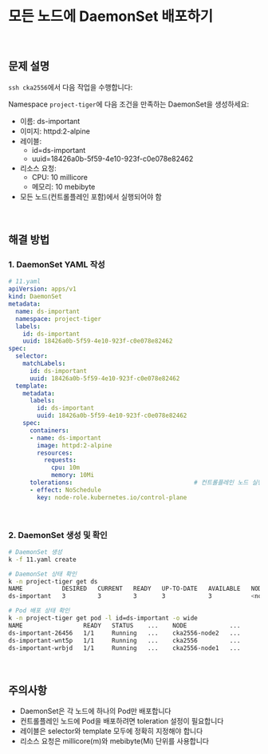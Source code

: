 # 모든 노드에 DaemonSet 배포하기

<br/>

## 문제 설명
`ssh cka2556`에서 다음 작업을 수행합니다:

Namespace `project-tiger`에 다음 조건을 만족하는 DaemonSet을 생성하세요:
- 이름: ds-important
- 이미지: httpd:2-alpine
- 레이블: 
  - id=ds-important
  - uuid=18426a0b-5f59-4e10-923f-c0e078e82462
- 리소스 요청:
  - CPU: 10 millicore
  - 메모리: 10 mebibyte
- 모든 노드(컨트롤플레인 포함)에서 실행되어야 함

<br/>

## 해결 방법

### 1. DaemonSet YAML 작성
```yaml
# 11.yaml
apiVersion: apps/v1
kind: DaemonSet
metadata:
  name: ds-important
  namespace: project-tiger
  labels:
    id: ds-important
    uuid: 18426a0b-5f59-4e10-923f-c0e078e82462
spec:
  selector:
    matchLabels:
      id: ds-important
      uuid: 18426a0b-5f59-4e10-923f-c0e078e82462
  template:
    metadata:
      labels:
        id: ds-important
        uuid: 18426a0b-5f59-4e10-923f-c0e078e82462
    spec:
      containers:
      - name: ds-important
        image: httpd:2-alpine
        resources:
          requests:
            cpu: 10m
            memory: 10Mi
      tolerations:                                  # 컨트롤플레인 노드 실행을 위한 설정
      - effect: NoSchedule
        key: node-role.kubernetes.io/control-plane
```

<br/>

### 2. DaemonSet 생성 및 확인
```bash
# DaemonSet 생성
k -f 11.yaml create

# DaemonSet 상태 확인
k -n project-tiger get ds
NAME           DESIRED   CURRENT   READY   UP-TO-DATE   AVAILABLE   NODE SELECTOR   AGE
ds-important   3         3         3       3            3           <none>          8s

# Pod 배포 상태 확인
k -n project-tiger get pod -l id=ds-important -o wide
NAME                 READY   STATUS    ...    NODE            ...
ds-important-26456   1/1     Running   ...    cka2556-node2   ...
ds-important-wnt5p   1/1     Running   ...    cka2556         ...
ds-important-wrbjd   1/1     Running   ...    cka2556-node1   ...
```

<br/>

## 주의사항
- DaemonSet은 각 노드에 하나의 Pod만 배포합니다
- 컨트롤플레인 노드에 Pod을 배포하려면 toleration 설정이 필요합니다
- 레이블은 selector와 template 모두에 정확히 지정해야 합니다
- 리소스 요청은 millicore(m)와 mebibyte(Mi) 단위를 사용합니다
